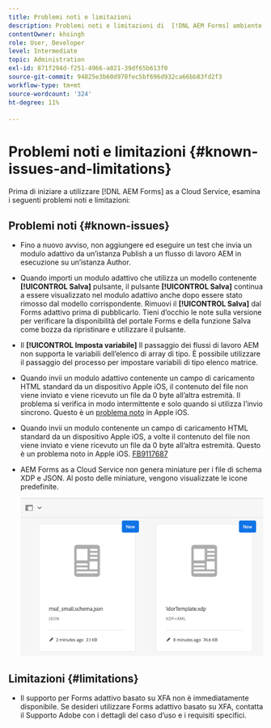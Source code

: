 ```yaml
---
title: Problemi noti e limitazioni
description: Problemi noti e limitazioni di  [!DNL AEM Forms] ambiente as a Cloud Service
contentOwner: khsingh
role: User, Developer
level: Intermediate
topic: Administration
exl-id: 871f294d-f251-4966-a021-39df65b613f0
source-git-commit: 94825e3b60d970fec5bf696d932ca66bb83fd2f3
workflow-type: tm+mt
source-wordcount: '324'
ht-degree: 11%

---
```


# Problemi noti e limitazioni {#known-issues-and-limitations}

Prima di iniziare a utilizzare [!DNL AEM Forms] as a Cloud Service, esamina i seguenti problemi noti e limitazioni:

## Problemi noti {#known-issues}

* Fino a nuovo avviso, non aggiungere ed eseguire un test che invia un modulo adattivo da un’istanza Publish a un flusso di lavoro AEM in esecuzione su un’istanza Author.

* Quando importi un modulo adattivo che utilizza un modello contenente **[!UICONTROL Salva]** pulsante, il pulsante **[!UICONTROL Salva]** continua a essere visualizzato nel modulo adattivo anche dopo essere stato rimosso dal modello corrispondente. Rimuovi il **[!UICONTROL Salva]** dal Forms adattivo prima di pubblicarlo. Tieni d’occhio le note sulla versione per verificare la disponibilità del portale Forms e della funzione Salva come bozza da ripristinare e utilizzare il pulsante.

* Il **[!UICONTROL Imposta variabile]** Il passaggio dei flussi di lavoro AEM non supporta le variabili dell’elenco di array di tipo. È possibile utilizzare il passaggio del processo per impostare variabili di tipo elenco matrice.

* Quando invii un modulo adattivo contenente un campo di caricamento HTML standard da un dispositivo Apple iOS, il contenuto del file non viene inviato e viene ricevuto un file da 0 byte all’altra estremità. Il problema si verifica in modo intermittente e solo quando si utilizza l’invio sincrono. Questo è un [problema noto](https://feedbackassistant.apple.com/feedback/9117687) in Apple iOS.

* Quando invii un modulo contenente un campo di caricamento HTML standard da un dispositivo Apple iOS, a volte il contenuto del file non viene inviato e viene ricevuto un file da 0 byte all’altra estremità. Questo è un problema noto in Apple iOS. [FB9117687](https://feedbackassistant.apple.com/feedback/9117687)

* AEM Forms as a Cloud Service non genera miniature per i file di schema XDP e JSON. Al posto delle miniature, vengono visualizzate le icone predefinite.

   ![Problema noto della miniatura del Forms](/help/forms/assets/forms-tumbnail-known-issue.png)


## Limitazioni {#limitations}

* Il supporto per Forms adattivo basato su XFA non è immediatamente disponibile. Se desideri utilizzare Forms adattivo basato su XFA, contatta il Supporto Adobe con i dettagli del caso d’uso e i requisiti specifici.

